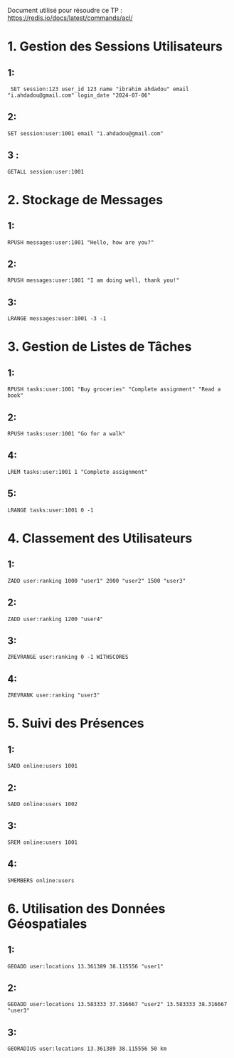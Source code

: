 Document utilisé pour résoudre ce TP : https://redis.io/docs/latest/commands/acl/

# 1. Gestion des Sessions Utilisateurs
## 1:

     SET session:123 user_id 123 name "ibrahim ahdadou" email "i.ahdadou@gmail.com" login_date "2024-07-06"

## 2:

    SET session:user:1001 email "i.ahdadou@gmail.com"

## 3 :

    GETALL session:user:1001


# 2. Stockage de Messages
## 1:

    RPUSH messages:user:1001 "Hello, how are you?"

## 2:

    RPUSH messages:user:1001 "I am doing well, thank you!"

## 3:

    LRANGE messages:user:1001 -3 -1

#  3. Gestion de Listes de Tâches
## 1:

    RPUSH tasks:user:1001 "Buy groceries" "Complete assignment" "Read a book"

## 2:

    RPUSH tasks:user:1001 "Go for a walk"
    
## 4:

    LREM tasks:user:1001 1 "Complete assignment"
    
## 5:

    LRANGE tasks:user:1001 0 -1
    
# 4. Classement des Utilisateurs
## 1:

    ZADD user:ranking 1000 "user1" 2000 "user2" 1500 "user3"

## 2:

    ZADD user:ranking 1200 "user4"


## 3:

    ZREVRANGE user:ranking 0 -1 WITHSCORES
## 4:

    ZREVRANK user:ranking "user3"

# 5. Suivi des Présences

## 1:

    SADD online:users 1001
## 2:

    SADD online:users 1002
    
## 3:

    SREM online:users 1001

## 4:

    SMEMBERS online:users

#  6. Utilisation des Données Géospatiales

## 1:

    GEOADD user:locations 13.361389 38.115556 "user1"
    
## 2:

    GEOADD user:locations 13.583333 37.316667 "user2" 13.583333 38.316667 "user3"

## 3:

    GEORADIUS user:locations 13.361389 38.115556 50 km
